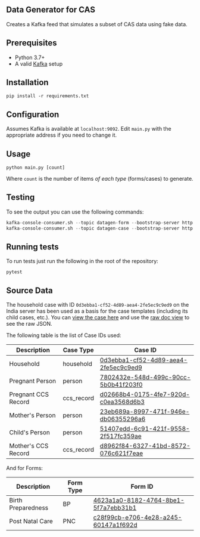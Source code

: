 Data Generator for CAS
----------------------

Creates a Kafka feed that simulates a subset of CAS data using fake data.

## Prerequisites
 
- Python 3.7+
- A valid [Kafka](https://kafka.apache.org) setup

## Installation

```
pip install -r requirements.txt
```

## Configuration

Assumes Kafka is available at `localhost:9092`. Edit `main.py` with the appropriate address if you
need to change it.

## Usage

```
python main.py [count]
```

Where `count` is the number of items *of each type* (forms/cases) to generate.

## Testing

To see the output you can use the following commands:

```python
kafka-console-consumer.sh --topic datagen-form --bootstrap-server http://localhost:9092 --from-beginning
kafka-console-consumer.sh --topic datagen-case --bootstrap-server http://localhost:9092 --from-beginning
```

## Running tests

To run tests just run the following in the root of the repository:

```
pytest
```

## Source Data

The household case with ID `0d3ebba1-cf52-4d89-aea4-2fe5ec9c9ed9` on the India server has been used as a basis 
for the case templates (including its child cases, etc.). 
You can [view the case here](https://india.commcarehq.org/a/icds-dashboard-qa/reports/case_data/0d3ebba1-cf52-4d89-aea4-2fe5ec9c9ed9/#related)
and use the [raw doc view](https://india.commcarehq.org/hq/admin/raw_doc/?id=0d3ebba1-cf52-4d89-aea4-2fe5ec9c9ed9)
to see the raw JSON.

The following table is the list of Case IDs used:

Description         | Case Type  | Case ID
------------------- | ---------- | -------
Household           | household  | [0d3ebba1-cf52-4d89-aea4-2fe5ec9c9ed9](https://india.commcarehq.org/a/icds-dashboard-qa/reports/case_data/0d3ebba1-cf52-4d89-aea4-2fe5ec9c9ed9/#related)
Pregnant Person     | person     | [7802432e-548d-499c-90cc-5b0b41f203f0](https://india.commcarehq.org/a/icds-dashboard-qa/reports/case_data/7802432e-548d-499c-90cc-5b0b41f203f0/)
Pregnant CCS Record | ccs_record | [d02668b4-0175-4fe7-920d-c0ea3568d6b3](https://india.commcarehq.org/a/icds-dashboard-qa/reports/case_data/d02668b4-0175-4fe7-920d-c0ea3568d6b3/)
Mother's Person     | person     | [23eb689a-8997-471f-946e-db06355296a6](https://india.commcarehq.org/a/icds-dashboard-qa/reports/case_data/23eb689a-8997-471f-946e-db06355296a6/)
Child's Person      | person     | [51407edd-6c91-421f-9558-2f517fc359ae](https://india.commcarehq.org/a/icds-dashboard-qa/reports/case_data/51407edd-6c91-421f-9558-2f517fc359ae/)
Mother's CCS Record | ccs_record | [d8962f84-6327-41bd-8572-076c621f7eae](https://india.commcarehq.org/a/icds-dashboard-qa/reports/case_data/d8962f84-6327-41bd-8572-076c621f7eae/)


And for Forms:

Description         | Form Type  | Form ID
------------------- | ---------- | -------
Birth Preparedness  | BP         | [4623a1a0-8182-4764-8be1-5f7a7ebb31b1](https://india.commcarehq.org/a/icds-dashboard-qa/reports/form_data/4623a1a0-8182-4764-8be1-5f7a7ebb31b1/#form-xml)
Post Natal Care     | PNC 			 | [c28f99cb-e706-4e28-a245-60147a1f692d](https://india.commcarehq.org/a/icds-cas/reports/form_data/c28f99cb-e706-4e28-a245-60147a1f692d/#form-xml)
